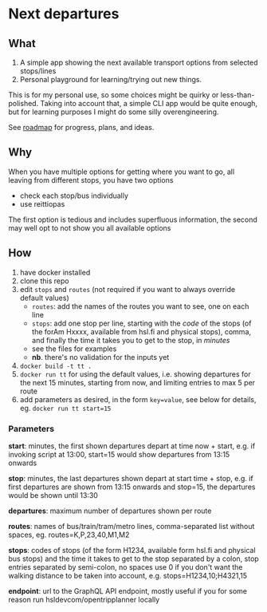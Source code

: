 # Next departures

## What

1. A simple app showing the next available transport options from selected stops/lines
2. Personal playground for learning/trying out new things.

This is for my personal use, so some choices might be quirky or less-than-polished.
Taking into account that, a simple CLI app would be quite enough, but for learning purposes I might do some silly overengineering.

See [roadmap](roadmap.md) for progress, plans, and ideas.

## Why

When you have multiple options for getting where you want to go, all leaving from different stops, you have two options

- check each stop/bus individually
- use reittiopas

The first option is tedious and includes superfluous information, the second may well opt to not show you all available options

## How

1. have docker installed
2. clone this repo
3. edit `stops` and `routes` (not required if you want to always override default values)
   - `routes`: add the names of the routes you want to see, one on each line
   - `stops`: add one stop per line, starting with the _code_ of the stops (of the forAm Hxxxx, available from hsl.fi and physical stops), comma, and finally the time it takes you to get to the stop, in _minutes_
   - see the files for examples
   - **nb**. there's no validation for the inputs yet
4. `docker build -t tt .`
5. `docker run tt` for using the default values, i.e. showing departures for the next 15 minutes, starting from now, and limiting entries to max 5 per route
6. add parameters as desired, in the form `key=value`, see below for details, eg. `docker run tt start=15`

### Parameters

**start**: minutes, the first shown departures depart at time now + start, e.g. if invoking script at 13:00, start=15 would show departures from 13:15 onwards

**stop**: minutes, the last departures shown depart at start time + stop, e.g. if first departures are shown from 13:15 onwards and stop=15, the departures would be shown until 13:30

**departures**: maximum number of departures shown per route

**routes**: names of bus/train/tram/metro lines, comma-separated list without spaces, eg. routes=K,P,23,40,M1,M2

**stops**: codes of stops (of the form H1234, available form hsl.fi and physical bus stops) and the time it takes to get to the stop separated by a colon, stop entries separated by semi-colon, no spaces
use 0 if you don't want the walking distance to be taken into account,
e.g. stops=H1234,10;H4321,15

**endpoint**: url to the GraphQL API endpoint, mostly useful if you for some reason run hsldevcom/opentripplanner locally
